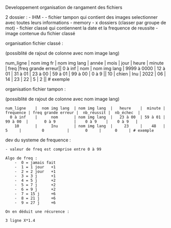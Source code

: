 

Developpement organisation de rangament des fichiers


2 dossier : 
    - IHM
        -
        - fichier tampon qui contient des images selectionner avec toutes leurs informations
    - memory
        - x dossiers (classer par groupe de mot)
            - fichier classé qui contiennent la date et la frequence de reussite
            - image contenue du fichier classé
        

organisation fichier classé :

(possiblité de rajout de colonne avec nom image lang)

  num_ligne | nom img fr | nom img lang |    année    |  mois   |  jour   |  heure  | minute  |   freq  |freq grande erreur||
  0 à inf   |	nom	     | nom img lang | 9999 à 0000 | 12 à 01 | 31 à 01 | 23 à 00 | 59 à 01 | 99 à 00 |       0 à 9      ||
      10    |   chien    |     Inu      |    2022     |   06    |    14   |    23   |    22   |     5   |       2          || # exemple

organisation fichier tampon :

(possiblité de rajout de colonne avec nom image lang)

    num_ligne    |	nom	img lang  |	nom	img lang  |   heure    |  minute | frequence | freq grande erreur |  nb_réussit |  nb_échec  |
      0 à inf    |	    nom	      |	nom	img lang  |   23 à 00  | 59 à 01 |  99 à 00  |       0 à 9        |    0 à 9    |    0 à 9   |
        10       |	    Inu	      |	nom	img lang  |     23     |    48   |     5     |         0          |       0     |      0     | # exemple



dev du systeme de frequence :

    - valeur de freq est comprise entre 0 à 99
        
    Algo de freq :
        -  0 = jamais fait 
        -  1 = 1 jour   +1
        -  2 = 2 jour   +1
        -  3 = 3 j      +1
        -  4 = 5 j      +2
        -  5 = 7 j      +2
        -  6 = 9 j      +2
        -  7 = 15 j     +6
        -  8 = 21 j     +6
        -  9 = 27 j     +6

    On en déduit une récurence :

    3 ligne X*1.4
    